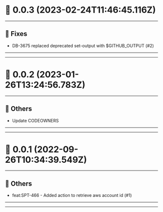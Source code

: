 # :confetti_ball: 0.0.3 (2023-02-24T11:46:45.116Z)
- - -
## :bug: Fixes
* DB-3675 replaced deprecated set-output with $GITHUB_OUTPUT (#2)
- - -
- - -
# :confetti_ball: 0.0.2 (2023-01-26T13:24:56.783Z)
- - -
## :newspaper: Others
* Update CODEOWNERS
- - -
- - -
# :confetti_ball: 0.0.1 (2022-09-26T10:34:39.549Z)
- - -
## :newspaper: Others
* feat:SPT-466 - Added action to retrieve aws account id (#1)
- - -
- - -
